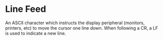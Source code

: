 # Line Feed

An ASCII character which instructs the display peripheral (monitors,
printers, etc) to move the cursor one line down. When following a CR, a LF is
used to indicate a new line.